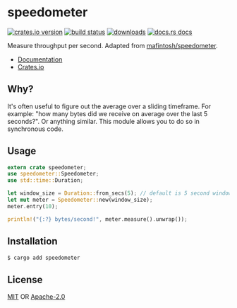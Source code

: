 # speedometer
[![crates.io version][1]][2] [![build status][3]][4]
[![downloads][5]][6] [![docs.rs docs][7]][8]

Measure throughput per second. Adapted from
[mafintosh/speedometer](https://github.com/mafintosh/speedometer).

- [Documentation][8]
- [Crates.io][2]

## Why?
It's often useful to figure out the average over a sliding timeframe. For
example: "how many bytes did we receive on average over the last 5 seconds?".
Or anything similar. This module allows you to do so in synchronous code.

## Usage
```rust
extern crate speedometer;
use speedometer::Speedometer;
use std::time::Duration;

let window_size = Duration::from_secs(5); // default is 5 second window size
let mut meter = Speedometer::new(window_size);
meter.entry(10);

println!("{:?} bytes/second!", meter.measure().unwrap());
```

## Installation
```sh
$ cargo add speedometer
```

## License
[MIT](./LICENSE-MIT) OR [Apache-2.0](./LICENSE-APACHE)

[1]: https://img.shields.io/crates/v/speedometer.svg?style=flat-square
[2]: https://crates.io/crates/speedometer
[3]: https://img.shields.io/travis/datrs/speedometer.svg?style=flat-square
[4]: https://travis-ci.org/datrs/speedometer
[5]: https://img.shields.io/crates/d/speedometer.svg?style=flat-square
[6]: https://crates.io/crates/speedometer
[7]: https://docs.rs/speedometer/badge.svg
[8]: https://docs.rs/speedometer
